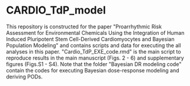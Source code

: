 # CARDIO_TdP_model
This repository is constructed for the paper "Proarrhythmic Risk Assessment for Environmental Chemicals Using the Integration of Human Induced Pluripotent Stem Cell-Derived Cardiomyocytes and Bayesian Population Modeling" and contains scripts and data for executing the all analyses in this paper. "Cardio_TdP_EXE_code.rmd" is the main script to reproduce results in the main manuscript (Figs. 2 - 6) and supplementary figures (Figs.S1 - S4). Note that the folder "Bayesian DR modeling code" contain the codes for executing Bayesian dose-response modeling and deriving PODs.

